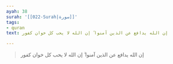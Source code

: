 ```yaml
---
ayah: 38
surah: '[[022-Surah|سورة]]'
tags:
- quran
text: إن الله يدافع عن الذين آمنوا ۗ إن الله لا يحب كل خوان كفور

---
```

> إن الله يدافع عن الذين آمنوا ۗ إن الله لا يحب كل خوان كفور
